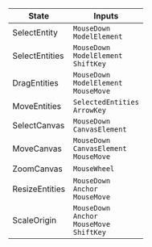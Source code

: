 | State 				| Inputs 		
| --- 					| --- 				
| SelectEntity 		| `MouseDown` <br> `ModelElement`
| SelectEntities 	| `MouseDown` <br> `ModelElement` <br> `ShiftKey`
| DragEntities		| `MouseDown` <br> `ModelElement` <br> `MouseMove`
| MoveEntities		| `SelectedEntities` <br> `ArrowKey`
| SelectCanvas		| `MouseDown` <br> `CanvasElement`
| MoveCanvas			| `MouseDown` <br> `CanvasElement` <br> `MouseMove`
| ZoomCanvas			| `MouseWheel`
| ResizeEntities		| `MouseDown` <br> `Anchor` <br> `MouseMove`
| ScaleOrigin			| `MouseDown` <br> `Anchor` <br> `MouseMove` <br> `ShiftKey`
